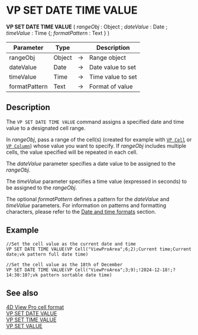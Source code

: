 # VP SET DATE TIME VALUE


**VP SET DATE TIME VALUE** ( *rangeObj* : Object ; *dateValue* : Date ; *timeValue* : Time {; *formatPattern* : Text } ) 




|Parameter|Type||Description|
|---|---|---|---|
|rangeObj |Object|->|Range object|
|dateValue |Date|->|Date value to set|
|timeValue |Time|->|Time value to set|
|formatPattern |Text|->|Format of value|

## Description

The `VP SET DATE TIME VALUE` command assigns a specified date and time value to a designated cell range.

In *rangeObj*, pass a range of the cell(s) (created for example with [`VP Cell`](VP%20Cell.md) or [`VP Column`](VP%20Column.md)) whose value you want to specify. If *rangeObj* includes multiple cells, the value specified will be repeated in each cell.

The *dateValue* parameter specifies a date value to be assigned to the *rangeObj*.

The *timeValue* parameter specifies a time value (expressed in seconds) to be assigned to the *rangeObj*.

The optional *formatPattern* defines a pattern for the *dateValue* and *timeValue* parameters. For information on patterns and formatting characters, please refer to the [Date and time formats](../configuring.md#date-and-time-formats) section.

## Example

```4d
//Set the cell value as the current date and time
VP SET DATE TIME VALUE(VP Cell("ViewProArea";6;2);Current time;Current date;vk pattern full date time)
 
//Set the cell value as the 18th of December
VP SET DATE TIME VALUE(VP Cell("ViewProArea";3;9);!2024-12-18!;?14:30:10?;vk pattern sortable date time)
```

## See also

[4D View Pro cell format](../configuring.md#cell-format)<br/>
[VP SET DATE VALUE](VP%20SET%20DATE%20VALUE.md)<br/>
[VP SET TIME VALUE](VP%20SET%20TIME%20VALUE.md)<br/>
[VP SET VALUE](VP%20SET%20VALUE.md)